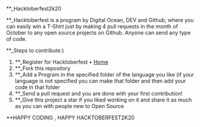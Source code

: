 
**_Hacktoberfest2k20



**_Hacktoberfest is a program by Digital Ocean, DEV and Github, where you can easily win a T-Shirt just by making 4 pull requests in the month of October to any open source projects on Github.
Anyone can send any type of code.


**_Steps to contribute:)

1. **_Register for Hacktoberfest • [Home](https://hacktoberfest.digitalocean.com/)
2. **_Fork this repository
3. **_Add a Program in the specified folder of the language you like (if your language is not specified you can make that folder and then add your code in that folder
4. **_Send a pull request and you are done with your first contribution!
5. **_Give this project a star if you liked working on it and share it as much as you can with people new to Open Source

**HAPPY CODING , HAPPY HACKTOBERFEST2K20
